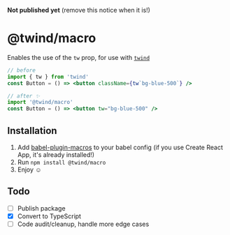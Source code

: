 **Not published yet** (remove this notice when it is!)

# @twind/macro

Enables the use of the `tw` prop, for use with [`twind`](https://github.com/tw-in-js/twind)

```jsx
// before
import { tw } from 'twind'
const Button = () => <button className={tw`bg-blue-500`} />

// after ✨
import '@twind/macro'
const Button = () => <button tw="bg-blue-500" />
```

## Installation

1. Add [babel-plugin-macros](https://github.com/kentcdodds/babel-plugin-macros) to your babel config (if you use Create React App, it's already installed!)
1. Run `npm install @twind/macro`
1. Enjoy ☺

## Todo

- [ ] Publish package
- [x] Convert to TypeScript
- [ ] Code audit/cleanup, handle more edge cases
